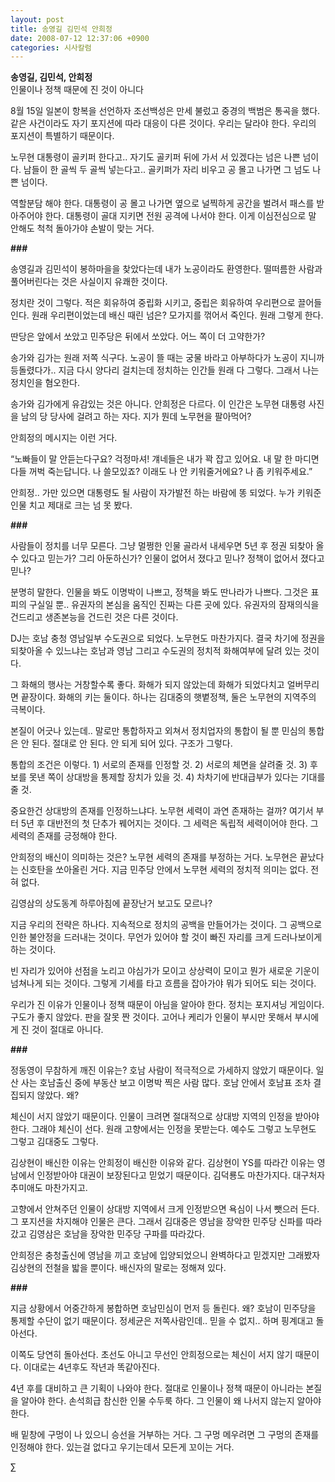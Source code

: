 ```yaml
---
layout: post
title: 송영길 김민석 안희정
date: 2008-07-12 12:37:06 +0900
categories: 시사칼럼
---
```

**송영길, 김민석, 안희정**  
인물이나 정책 때문에 진 것이 아니다

8월 15일 일본이 항복을 선언하자 조선백성은 만세 불렀고 중경의 백범은 통곡을 했다. 같은 사건이라도 자기 포지션에 따라 대응이 다른 것이다. 우리는 달라야 한다. 우리의 포지션이 특별하기 때문이다. 

노무현 대통령이 골키퍼 한다고.. 자기도 골키퍼 뒤에 가서 서 있겠다는 넘은 나쁜 넘이다. 남들이 한 골씩 두 골씩 넣는다고.. 골키퍼가 자리 비우고 공 몰고 나가면 그 넘도 나쁜 넘이다. 

역할분담 해야 한다. 대통령이 공 몰고 나가면 옆으로 널찍하게 공간을 벌려서 패스를 받아주어야 한다. 대통령이 골대 지키면 전원 공격에 나서야 한다. 이게 이심전심으로 말 안해도 척척 돌아가야 손발이 맞는 거다.

**###** 

송영길과 김민석이 봉하마을을 찾았다는데 내가 노공이라도 환영한다. 떨떠름한 사람과 풀어버린다는 것은 사실이지 유쾌한 것이다. 

정치란 것이 그렇다. 적은 회유하여 중립화 시키고, 중립은 회유하여 우리편으로 끌어들인다. 원래 우리편이었는데 배신 때린 넘은? 모가지를 꺾어서 죽인다. 원래 그렇게 한다. 

딴당은 앞에서 쏘았고 민주당은 뒤에서 쏘았다. 어느 쪽이 더 고약한가? 

송가와 김가는 원래 저쪽 식구다. 노공이 뜰 때는 궁물 바라고 아부하다가 노공이 지니까 등돌렸다가.. 지금 다시 양다리 걸치는데 정치하는 인간들 원래 다 그렇다. 그래서 나는 정치인을 혐오한다. 

송가와 김가에게 유감있는 것은 아니다. 안희정은 다르다. 이 인간은 노무현 대통령 사진을 남의 당 당사에 걸려고 하는 자다. 지가 뭔데 노무현을 팔아먹어? 

안희정의 메시지는 이런 거다. 

“노빠들이 말 안듣는다구요? 걱정마셔! 걔네들은 내가 꽉 잡고 있어요. 내 말 한 마디면 다들 꺼벅 죽는답니다. 나 쓸모있죠? 이래도 나 안 키워줄거에요? 나 좀 키워주세요.”

안희정.. 가만 있으면 대통령도 될 사람이 자가발전 하는 바람에 똥 되었다. 누가 키워준 인물 치고 제대로 크는 넘 못 봤다. 

**###**

사람들이 정치를 너무 모른다. 그냥 멀쩡한 인물 골라서 내세우면 5년 후 정권 되찾아 올 수 있다고 믿는가? 그리 아둔하신가? 인물이 없어서 졌다고 믿나? 정책이 없어서 졌다고 믿나?

분명히 말한다. 인물을 봐도 이명박이 나쁘고, 정책을 봐도 딴나라가 나쁘다. 그것은 표피의 구실일 뿐.. 유권자의 본심을 움직인 진짜는 다른 곳에 있다. 유권자의 잠재의식을 건드리고 생존본능을 건드린 것은 다른 것이다. 

DJ는 호남 충청 영남일부 수도권으로 되었다. 노무현도 마찬가지다. 결국 차기에 정권을 되찾아올 수 있느냐는 호남과 영남 그리고 수도권의 정치적 화해여부에 달려 있는 것이다. 

그 화해의 행사는 거창할수록 좋다. 화해가 되지 않았는데 화해가 되었다치고 얼버무리면 끝장이다. 화해의 키는 둘이다. 하나는 김대중의 햇볕정책, 둘은 노무현의 지역주의 극복이다.

본질이 어긋나 있는데.. 말로만 통합하자고 외쳐서 정치업자의 통합이 될 뿐 민심의 통합은 안 된다. 절대로 안 된다. 안 되게 되어 있다. 구조가 그렇다. 

통합의 조건은 이렇다. 1) 서로의 존재를 인정할 것. 2) 서로의 체면을 살려줄 것. 3) 후보를 못낸 쪽이 상대방을 통제할 장치가 있을 것. 4) 차차기에 반대급부가 있다는 기대를 줄 것.

중요한건 상대방의 존재를 인정하느냐다. 노무현 세력이 과연 존재하는 걸까? 여기서 부터 5년 후 대반전의 첫 단추가 꿰어지는 것이다. 그 세력은 독립적 세력이어야 한다. 그 세력의 존재를 긍정해야 한다. 

안희정의 배신이 의미하는 것은? 노무현 세력의 존재를 부정하는 거다. 노무현은 끝났다는 신호탄을 쏘아올린 거다. 지금 민주당 안에서 노무현 세력의 정치적 의미는 없다. 전혀 없다. 

김영삼의 상도동계 하루아침에 끝장난거 보고도 모르나?

지금 우리의 전략은 하나다. 지속적으로 정치의 공백을 만들어가는 것이다. 그 공백으로 인한 불안정을 드러내는 것이다. 무언가 있어야 할 것이 빠진 자리를 크게 드러나보이게 하는 것이다. 

빈 자리가 있어야 선점을 노리고 야심가가 모이고 상상력이 모이고 뭔가 새로운 기운이 넘쳐나게 되는 것이다. 그렇게 기세를 타고 흐름을 잡아가야 뭐가 되어도 되는 것이다. 

우리가 진 이유가 인물이나 정책 때문이 아님을 알아야 한다. 정치는 포지셔닝 게임이다. 구도가 좋지 않았다. 판을 잘못 짠 것이다. 고어나 케리가 인물이 부시만 못해서 부시에게 진 것이 절대로 아니다. 

**###**

정동영이 무참하게 깨진 이유는? 호남 사람이 적극적으로 가세하지 않았기 때문이다. 일산 사는 호남출신 중에 부동산 보고 이명박 찍은 사람 많다. 호남 안에서 호남표 조차 결집되지 않았다. 왜?

체신이 서지 않았기 때문이다. 인물이 크려면 절대적으로 상대방 지역의 인정을 받아야 한다. 그래야 체신이 선다. 원래 고향에서는 인정을 못받는다. 예수도 그렇고 노무현도 그렇고 김대중도 그렇다.

김상현이 배신한 이유는 안희정이 배신한 이유와 같다. 김상현이 YS를 따라간 이유는 영남에서 인정받아야 대권이 보장된다고 믿었기 때문이다. 김덕룡도 마찬가지다. 대구처자 추미애도 마찬가지고.

고향에서 안쳐주던 인물이 상대방 지역에서 크게 인정받으면 욕심이 나서 뺏으러 든다. 그 포지션을 차지해야 인물은 큰다. 그래서 김대중은 영남을 장악한 민주당 신파를 따라갔고 김영삼은 호남을 장악한 민주당 구파를 따라갔다.

안희정은 충청출신에 영남을 끼고 호남에 입양되었으니 완벽하다고 믿겠지만 그래봤자 김상현의 전철을 밟을 뿐이다. 배신자의 말로는 정해져 있다. 

**###**

지금 상황에서 어중간하게 봉합하면 호남민심이 먼저 등 돌린다. 왜? 호남이 민주당을 통제할 수단이 없기 때문이다. 정세균은 저쪽사람인데.. 믿을 수 없지.. 하며 핑계대고 돌아선다. 

이쪽도 당연히 돌아선다. 초선도 아니고 무선인 안희정으로는 체신이 서지 않기 때문이다. 이대로는 4년후도 작년과 똑같아진다. 

4년 후를 대비하고 큰 기획이 나와야 한다. 절대로 인물이나 정책 때문이 아니라는 본질을 알아야 한다. 손석희급 참신한 인물 수두룩 하다. 그 인물이 왜 나서지 않는지 알아야 한다. 

배 밑창에 구멍이 나 있으니 승선을 거부하는 거다. 그 구멍 메우려면 그 구멍의 존재를 인정해야 한다. 있는걸 없다고 우기는데서 모든게 꼬이는 거다. 



∑